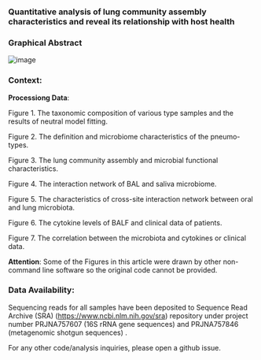 ### Quantitative analysis of lung community assembly characteristics and reveal its relationship with host health



### Graphical Abstract
![image](https://https://github.com/zhangjx89/Figure.8.png)

### Context: 


**Processiong Data**:

Figure 1.  The taxonomic composition of various type samples and the results of neutral model fitting.

Figure 2.  The definition and microbiome characteristics of the pneumo-types. 

Figure 3.  The lung community assembly and microbial functional characteristics.

Figure 4.  The interaction network of BAL and saliva microbiome.

Figure 5.  The characteristics of cross-site interaction network between oral and lung microbiota.

Figure 6.  The cytokine levels of BALF and clinical data of patients.

Figure 7.  The correlation between the microbiota and cytokines or clinical data. 

**Attention**: Some of the Figures in this article were drawn by other non-command line software so the original code cannot be provided.  


### Data Availability:

Sequencing reads for all samples have been deposited to Sequence Read Archive (SRA) (https://www.ncbi.nlm.nih.gov/sra) repository under project number PRJNA757607
(16S rRNA gene sequences) and PRJNA757846 (metagenomic shotgun sequences) . 

For any other code/analysis inquiries, please open a github issue.
